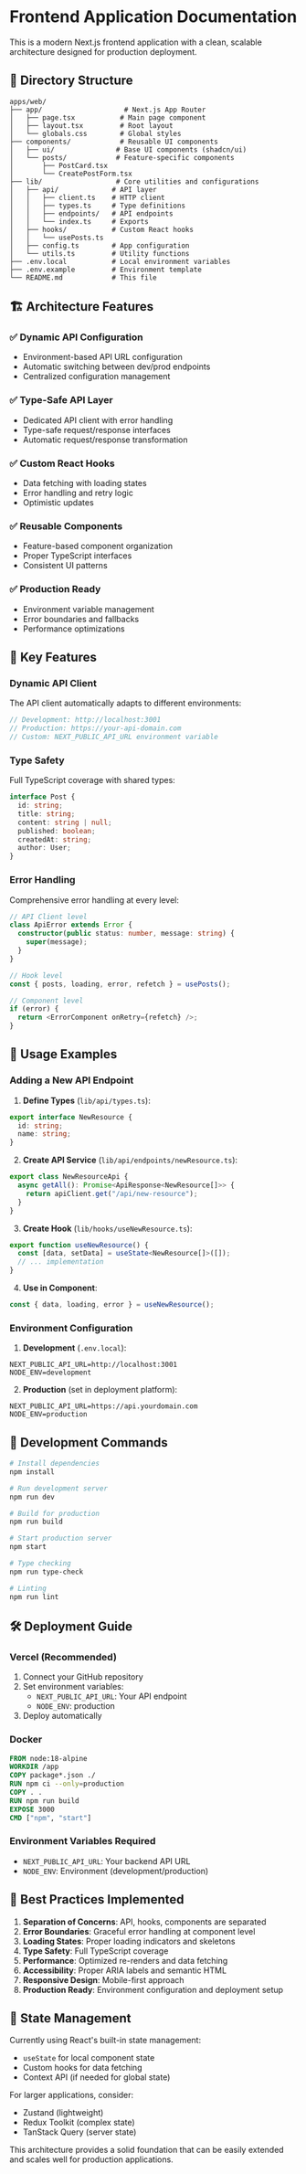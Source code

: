 # Frontend Application Documentation

This is a modern Next.js frontend application with a clean, scalable architecture designed for production deployment.

## 📁 Directory Structure

```
apps/web/
├── app/                    # Next.js App Router
│   ├── page.tsx           # Main page component
│   ├── layout.tsx         # Root layout
│   └── globals.css        # Global styles
├── components/            # Reusable UI components
│   ├── ui/               # Base UI components (shadcn/ui)
│   └── posts/            # Feature-specific components
│       ├── PostCard.tsx
│       └── CreatePostForm.tsx
├── lib/                  # Core utilities and configurations
│   ├── api/             # API layer
│   │   ├── client.ts    # HTTP client
│   │   ├── types.ts     # Type definitions
│   │   ├── endpoints/   # API endpoints
│   │   └── index.ts     # Exports
│   ├── hooks/           # Custom React hooks
│   │   └── usePosts.ts
│   ├── config.ts        # App configuration
│   └── utils.ts         # Utility functions
├── .env.local           # Local environment variables
├── .env.example         # Environment template
└── README.md            # This file
```

## 🏗️ Architecture Features

### ✅ **Dynamic API Configuration**

- Environment-based API URL configuration
- Automatic switching between dev/prod endpoints
- Centralized configuration management

### ✅ **Type-Safe API Layer**

- Dedicated API client with error handling
- Type-safe request/response interfaces
- Automatic request/response transformation

### ✅ **Custom React Hooks**

- Data fetching with loading states
- Error handling and retry logic
- Optimistic updates

### ✅ **Reusable Components**

- Feature-based component organization
- Proper TypeScript interfaces
- Consistent UI patterns

### ✅ **Production Ready**

- Environment variable management
- Error boundaries and fallbacks
- Performance optimizations

## 🚀 Key Features

### **Dynamic API Client**

The API client automatically adapts to different environments:

```typescript
// Development: http://localhost:3001
// Production: https://your-api-domain.com
// Custom: NEXT_PUBLIC_API_URL environment variable
```

### **Type Safety**

Full TypeScript coverage with shared types:

```typescript
interface Post {
  id: string;
  title: string;
  content: string | null;
  published: boolean;
  createdAt: string;
  author: User;
}
```

### **Error Handling**

Comprehensive error handling at every level:

```typescript
// API Client level
class ApiError extends Error {
  constructor(public status: number, message: string) {
    super(message);
  }
}

// Hook level
const { posts, loading, error, refetch } = usePosts();

// Component level
if (error) {
  return <ErrorComponent onRetry={refetch} />;
}
```

## 📝 Usage Examples

### Adding a New API Endpoint

1. **Define Types** (`lib/api/types.ts`):

```typescript
export interface NewResource {
  id: string;
  name: string;
}
```

2. **Create API Service** (`lib/api/endpoints/newResource.ts`):

```typescript
export class NewResourceApi {
  async getAll(): Promise<ApiResponse<NewResource[]>> {
    return apiClient.get("/api/new-resource");
  }
}
```

3. **Create Hook** (`lib/hooks/useNewResource.ts`):

```typescript
export function useNewResource() {
  const [data, setData] = useState<NewResource[]>([]);
  // ... implementation
}
```

4. **Use in Component**:

```typescript
const { data, loading, error } = useNewResource();
```

### Environment Configuration

1. **Development** (`.env.local`):

```env
NEXT_PUBLIC_API_URL=http://localhost:3001
NODE_ENV=development
```

2. **Production** (set in deployment platform):

```env
NEXT_PUBLIC_API_URL=https://api.yourdomain.com
NODE_ENV=production
```

## 🔧 Development Commands

```bash
# Install dependencies
npm install

# Run development server
npm run dev

# Build for production
npm run build

# Start production server
npm start

# Type checking
npm run type-check

# Linting
npm run lint
```

## 🛠️ Deployment Guide

### **Vercel (Recommended)**

1. Connect your GitHub repository
2. Set environment variables:
   - `NEXT_PUBLIC_API_URL`: Your API endpoint
   - `NODE_ENV`: production
3. Deploy automatically

### **Docker**

```dockerfile
FROM node:18-alpine
WORKDIR /app
COPY package*.json ./
RUN npm ci --only=production
COPY . .
RUN npm run build
EXPOSE 3000
CMD ["npm", "start"]
```

### **Environment Variables Required**

- `NEXT_PUBLIC_API_URL`: Your backend API URL
- `NODE_ENV`: Environment (development/production)

## 🎯 Best Practices Implemented

1. **Separation of Concerns**: API, hooks, components are separated
2. **Error Boundaries**: Graceful error handling at component level
3. **Loading States**: Proper loading indicators and skeletons
4. **Type Safety**: Full TypeScript coverage
5. **Performance**: Optimized re-renders and data fetching
6. **Accessibility**: Proper ARIA labels and semantic HTML
7. **Responsive Design**: Mobile-first approach
8. **Production Ready**: Environment configuration and deployment setup

## 🔄 State Management

Currently using React's built-in state management:

- `useState` for local component state
- Custom hooks for data fetching
- Context API (if needed for global state)

For larger applications, consider:

- Zustand (lightweight)
- Redux Toolkit (complex state)
- TanStack Query (server state)

This architecture provides a solid foundation that can be easily extended and scales well for production applications.
